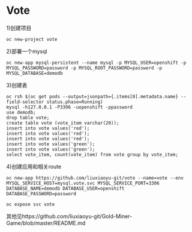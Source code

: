 # Vote

1)创建项目

```
oc new-project vote
```

2)部署一个mysql 

```
oc new-app mysql-persistent --name mysql -p MYSQL_USER=openshift -p MYSQL_PASSWORD=password -p MYSQL_ROOT_PASSWORD=password -p MYSQL_DATABASE=demodb
```

3)创建表

```
oc rsh $(oc get pods --output=jsonpath={.items[0].metadata.name} --field-selector status.phase=Running)
mysql -h127.0.0.1 -P3306 -uopenshift -ppassword
use demodb;
drop table vote;
create table vote (vote_item varchar(20));
insert into vote values('red');
insert into vote values('red');
insert into vote values('red');
insert into vote values('green');
insert into vote values('green');
select vote_item, count(vote_item) from vote group by vote_item;
```

4)创建应用和相关route 

```
oc new-app https://github.com/liuxiaoyu-git/vote --name=vote --env MYSQL_SERVICE_HOST=mysql.vote.svc MYSQL_SERVICE_PORT=3306 DATABASE_NAME=demodb DATABASE_USER=openshift DATABASE_PASSWORD=password

oc expose svc vote
```


其他见https://github.com/liuxiaoyu-git/Gold-Miner-Game/blob/master/README.md
